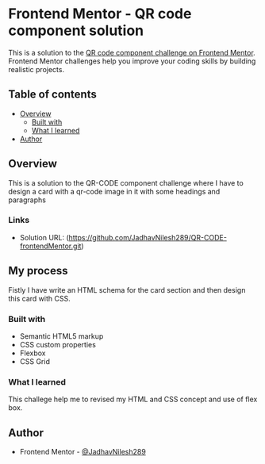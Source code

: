 # Frontend Mentor - QR code component solution

This is a solution to the [QR code component challenge on Frontend Mentor](https://www.frontendmentor.io/challenges/qr-code-component-iux_sIO_H). Frontend Mentor challenges help you improve your coding skills by building realistic projects. 

## Table of contents

- [Overview](#overview)
  - [Built with](#built-with)
  - [What I learned](#what-i-learned)
- [Author](#author)

## Overview
This is a solution to the QR-CODE component challenge where I have to design a card with a qr-code image in it with some headings and paragraphs

### Links

- Solution URL: (https://github.com/JadhavNilesh289/QR-CODE-frontendMentor.git)

## My process
Fistly I have write an HTML schema for the card section and then design this card with CSS.

### Built with

- Semantic HTML5 markup
- CSS custom properties
- Flexbox
- CSS Grid

### What I learned

This challege help me to revised my HTML and CSS concept and use of flex box.


## Author

- Frontend Mentor - [@JadhavNilesh289](https://www.frontendmentor.io/profile/JadhavNilesh289)

